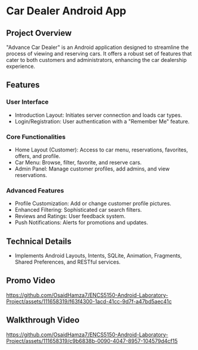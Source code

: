 # Car Dealer Android App

## Project Overview
"Advance Car Dealer" is an Android application designed to streamline the process of viewing and reserving cars. It offers a robust set of features that cater to both customers and administrators, enhancing the car dealership experience.

## Features

### User Interface
- Introduction Layout: Initiates server connection and loads car types.
- Login/Registration: User authentication with a "Remember Me" feature.

### Core Functionalities
- Home Layout (Customer): Access to car menu, reservations, favorites, offers, and profile.
- Car Menu: Browse, filter, favorite, and reserve cars.
- Admin Panel: Manage customer profiles, add admins, and view reservations.

### Advanced Features
- Profile Customization: Add or change customer profile pictures.
- Enhanced Filtering: Sophisticated car search filters.
- Reviews and Ratings: User feedback system.
- Push Notifications: Alerts for promotions and updates.

## Technical Details
- Implements Android Layouts, Intents, SQLite, Animation, Fragments, Shared Preferences, and RESTful services.

## Promo Video
https://github.com/OsaidHamza7/ENCS5150-Android-Laboratory-Project/assets/111658319/f63f4300-1acd-41cc-9d7f-a47bd5aec41c



## Walkthrough Video
https://github.com/OsaidHamza7/ENCS5150-Android-Laboratory-Project/assets/111658319/c9b6838b-0090-4047-8957-104579d4cf15






